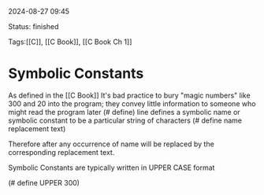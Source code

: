 
2024-08-27 09:45

Status: finished

Tags:[[C]], [[C Book]], [[C Book Ch 1]]

# Symbolic Constants

As defined in the [[C Book]]
It's bad practice to bury "magic numbers" like 300 and 20 into the program; they convey little information to someone who might read the program later
(# define) line defines a symbolic name or symbolic constant to be a particular string of characters
(# define name replacement text)

Therefore after any occurrence of name will be replaced by the corresponding replacement text.

Symbolic Constants are typically written in UPPER CASE format

(# define UPPER 300)